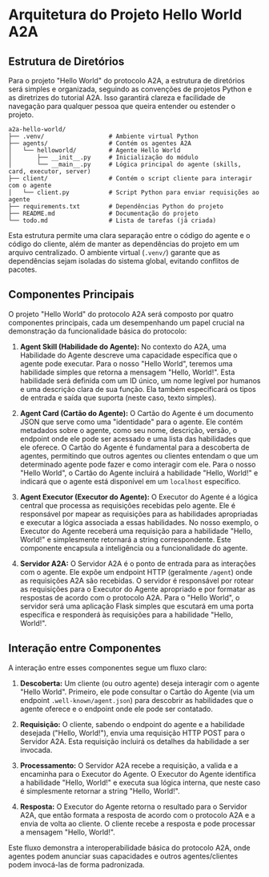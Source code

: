 
# Arquitetura do Projeto Hello World A2A

## Estrutura de Diretórios

Para o projeto "Hello World" do protocolo A2A, a estrutura de diretórios será simples e organizada, seguindo as convenções de projetos Python e as diretrizes do tutorial A2A. Isso garantirá clareza e facilidade de navegação para qualquer pessoa que queira entender ou estender o projeto.

```
a2a-hello-world/
├── .venv/                  # Ambiente virtual Python
├── agents/                 # Contém os agentes A2A
│   └── helloworld/         # Agente Hello World
│       ├── __init__.py     # Inicialização do módulo
│       └── __main__.py     # Lógica principal do agente (skills, card, executor, server)
├── client/                 # Contém o script cliente para interagir com o agente
│   └── client.py           # Script Python para enviar requisições ao agente
├── requirements.txt        # Dependências Python do projeto
├── README.md               # Documentação do projeto
└── todo.md                 # Lista de tarefas (já criada)
```

Esta estrutura permite uma clara separação entre o código do agente e o código do cliente, além de manter as dependências do projeto em um arquivo centralizado. O ambiente virtual (`.venv/`) garante que as dependências sejam isoladas do sistema global, evitando conflitos de pacotes.



## Componentes Principais

O projeto "Hello World" do protocolo A2A será composto por quatro componentes principais, cada um desempenhando um papel crucial na demonstração da funcionalidade básica do protocolo:

1.  **Agent Skill (Habilidade do Agente):** No contexto do A2A, uma Habilidade do Agente descreve uma capacidade específica que o agente pode executar. Para o nosso "Hello World", teremos uma habilidade simples que retorna a mensagem "Hello, World!". Esta habilidade será definida com um ID único, um nome legível por humanos e uma descrição clara de sua função. Ela também especificará os tipos de entrada e saída que suporta (neste caso, texto simples).

2.  **Agent Card (Cartão do Agente):** O Cartão do Agente é um documento JSON que serve como uma "identidade" para o agente. Ele contém metadados sobre o agente, como seu nome, descrição, versão, o endpoint onde ele pode ser acessado e uma lista das habilidades que ele oferece. O Cartão do Agente é fundamental para a descoberta de agentes, permitindo que outros agentes ou clientes entendam o que um determinado agente pode fazer e como interagir com ele. Para o nosso "Hello World", o Cartão do Agente incluirá a habilidade "Hello, World!" e indicará que o agente está disponível em um `localhost` específico.

3.  **Agent Executor (Executor do Agente):** O Executor do Agente é a lógica central que processa as requisições recebidas pelo agente. Ele é responsável por mapear as requisições para as habilidades apropriadas e executar a lógica associada a essas habilidades. No nosso exemplo, o Executor do Agente receberá uma requisição para a habilidade "Hello, World!" e simplesmente retornará a string correspondente. Este componente encapsula a inteligência ou a funcionalidade do agente.

4.  **Servidor A2A:** O Servidor A2A é o ponto de entrada para as interações com o agente. Ele expõe um endpoint HTTP (geralmente `/agent`) onde as requisições A2A são recebidas. O servidor é responsável por rotear as requisições para o Executor do Agente apropriado e por formatar as respostas de acordo com o protocolo A2A. Para o "Hello World", o servidor será uma aplicação Flask simples que escutará em uma porta específica e responderá às requisições para a habilidade "Hello, World!".

## Interação entre Componentes

A interação entre esses componentes segue um fluxo claro:

1.  **Descoberta:** Um cliente (ou outro agente) deseja interagir com o agente "Hello World". Primeiro, ele pode consultar o Cartão do Agente (via um endpoint `.well-known/agent.json`) para descobrir as habilidades que o agente oferece e o endpoint onde ele pode ser contatado.

2.  **Requisição:** O cliente, sabendo o endpoint do agente e a habilidade desejada ("Hello, World!"), envia uma requisição HTTP POST para o Servidor A2A. Esta requisição incluirá os detalhes da habilidade a ser invocada.

3.  **Processamento:** O Servidor A2A recebe a requisição, a valida e a encaminha para o Executor do Agente. O Executor do Agente identifica a habilidade "Hello, World!" e executa sua lógica interna, que neste caso é simplesmente retornar a string "Hello, World!".

4.  **Resposta:** O Executor do Agente retorna o resultado para o Servidor A2A, que então formata a resposta de acordo com o protocolo A2A e a envia de volta ao cliente. O cliente recebe a resposta e pode processar a mensagem "Hello, World!".

Este fluxo demonstra a interoperabilidade básica do protocolo A2A, onde agentes podem anunciar suas capacidades e outros agentes/clientes podem invocá-las de forma padronizada.

